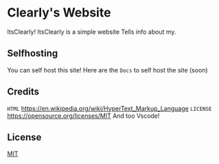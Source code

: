 # Clearly's Website 

ItsClearly! ItsClearly is a simple website Tells info about my.

## Selfhosting 

You can self host this site!
Here are the `Docs` to self host the site (soon)

## Credits

`HTML` https://en.wikipedia.org/wiki/HyperText_Markup_Language
`LICENSE` https://opensource.org/licenses/MIT
And too Vscode!


## License
[MIT](https://github.com/ItsClearly/itsclearly.github.io/blob/master/LICENSE)
